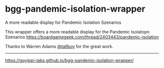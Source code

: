 # bgg-pandemic-isolation-wrapper
A more readable display for Pandemic Isolation Szenarios

This wrapper offers a more readable display for the Pandemic Isolatopn Szenarios
https://boardgamegeek.com/thread/2403443/pandemic-isolation

Thanks to Warren Adams [@tallboy](https://boardgamegeek.com/user/tallboy) for the great work.

---

https://goyippi-labs.github.io/bgg-pandemic-isolation-wrapper/
